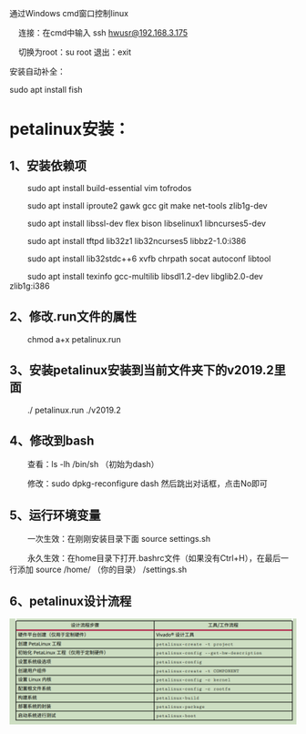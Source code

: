 通过Windows cmd窗口控制linux

    连接：在cmd中输入 ssh [hwusr@192.168.3.175](mailto:hwusr@192.168.3.175)

    切换为root：su root 退出：exit



安装自动补全：

sudo apt install fish

# petalinux安装：

## 1、安装依赖项

        sudo apt install build-essential vim tofrodos

        sudo apt install iproute2 gawk gcc git make net-tools zlib1g-dev

        sudo apt install libssl-dev flex bison libselinux1 libncurses5-dev

        sudo apt install tftpd lib32z1 lib32ncurses5 libbz2-1.0:i386

        sudo apt install lib32stdc++6 xvfb chrpath socat autoconf libtool

        sudo apt install texinfo gcc-multilib libsdl1.2-dev libglib2.0-dev zlib1g:i386

## 2、修改.run文件的属性

        chmod a+x petalinux.run

## 3、安装petalinux安装到当前文件夹下的v2019.2里面

        ./ petalinux.run ./v2019.2

## 4、修改到bash

        查看：ls -lh /bin/sh （初始为dash）

        修改：sudo dpkg-reconfigure dash 然后跳出对话框，点击No即可

## 5、运行环境变量

        一次生效：在刚刚安装目录下面 source settings.sh

        永久生效：在home目录下打开.bashrc文件（如果没有Ctrl+H），在最后一行添加 source /home/ （你的目录） /settings.sh

## 6、petalinux设计流程

![](media/b91045ef35608a688f1534407281fc43.png)
